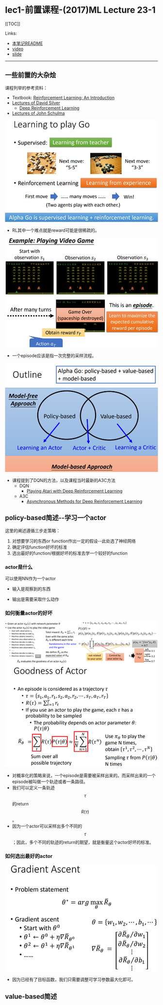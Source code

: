 # lec1-前置课程-(2017)ML Lecture 23-1



[[TOC]]

Links:

- [本笔记README](./README.md)
- [video](https://www.youtube.com/watch?v=W8XF3ME8G2I)
- [slide](https://speech.ee.ntu.edu.tw/~tlkagk/courses/ML_2017/Lecture/RL%20(v4).pdf)

---

## 一些前置的大杂烩

课程列举的参考资料：

- Textbook: [Reinforcement Learning: An Introduction](http://incompleteideas.net/sutton/book/the-book.html) 
- [Lectures of David Silver](http://www0.cs.ucl.ac.uk/staff/D.Silver/web/Teaching.html)
  - [Deep Reinforcement Learning](http://videolectures.net/rldm2015_silver_reinforcemen)
- [Lectures of John Schulma](https://youtu.be/aUrX-rP_ss4) 

<img src="./pic/image-20240217153614911.png" alt="image-20240217153614911" style="zoom:60%;" />

- RL其中一个难点就是reward可能是很稀疏的。

<img src="./pic/image-20240217154303701.png" alt="image-20240217154303701" style="zoom:60%;" />

- 一个episode应该是指一次完整的采样流程。

<img src="./pic/image-20240217155052515.png" alt="image-20240217155052515" style="zoom:60%;" />

- 课程提到了DQN的方法，以及课程当时最新的A3C方法
  - DQN
    - [Playing Atari with Deep Reinforcement Learning](https://arxiv.org/abs/1312.5602)
  - A3C
    - [Asynchronous Methods for Deep Reinforcement Learning](https://proceedings.mlr.press/v48/mniha16.html)



## policy-based简述--学习一个actor

这里的阐述遵循三步走策略：

1. 对想要学习的东西or function作出一定的假设--此处选了神经网络
2. 确定评估function好坏的标准
3. 选出最好的function/根据好坏的标准去学一个较好的function



### actor是什么

可以使用NN作为一个actor

- 输入是观察到的东西

- 输出是需要采取什么动作

  

### 如何衡量actor的好坏

<img src="./pic/image-20240217203846874.png" alt="image-20240217203846874" style="zoom:80%;" />

<img src="./pic/image-20240217203607436.png" alt="image-20240217203607436" style="zoom:80%;" />

- 对概率化的策略来说，一个episode是需要被采样出来的。而采样出来的一个episode被叫做一个轨迹或者一条路径。
- 我们可以定义一条轨迹$$\tau$$的return $$R(\tau)$$。
- 因为一个actor可以采样出多个不同的$$\tau$$​；因此，多个不同的轨迹的return的期望，就是衡量这个actor好坏的标准。



### 如何选出最好的actor

<img src="./pic/image-20240217204525030.png" alt="image-20240217204525030" style="zoom:67%;" />

- 因为已经有了目标函数，我们只需要调整可学习参数最大化即可。



## value-based简述

